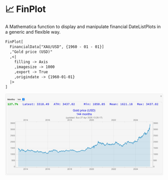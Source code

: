 # 📈 FinPlot

A Mathematica function to display and manipulate financial DateListPlots in a generic and flexible way.

```
FinPlot[
  FinancialData["XAU/USD", {1960 - 01 - 01}]
  ,"Gold price (USD)"
  ,<|
    filling -> Axis
    ,imagesize -> 1000
    ,export -> True
    ,origindate -> {1960-01-01}
  |>
]
```


![](Gold-price-USD.jpg)
